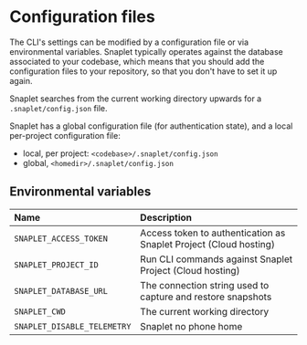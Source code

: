 # Configuration files

The CLI's settings can be modified by a configuration file or via environmental variables.
Snaplet typically operates against the database associated to your codebase, which means that you should add the configuration files to your repository, so that you don't have to set it up again.

Snaplet searches from the current working directory upwards for a `.snaplet/config.json` file.

Snaplet has a global configuration file (for authentication state), and a local per-project configuration file:
- local, per project: `<codebase>/.snaplet/config.json`
- global, `<homedir>/.snaplet/config.json`

## Environmental variables

| Name                        | Description                                                       |
| :-------------------------- | :---------------------------------------------------------------- |
| `SNAPLET_ACCESS_TOKEN`      | Access token to authentication as Snaplet Project (Cloud hosting) |
| `SNAPLET_PROJECT_ID`        | Run CLI commands against Snaplet Project (Cloud hosting)          |
| `SNAPLET_DATABASE_URL`      | The connection string used to capture and restore snapshots       |
| `SNAPLET_CWD`               | The current working directory                                     |
| `SNAPLET_DISABLE_TELEMETRY` | Snaplet no phone home                                             |

